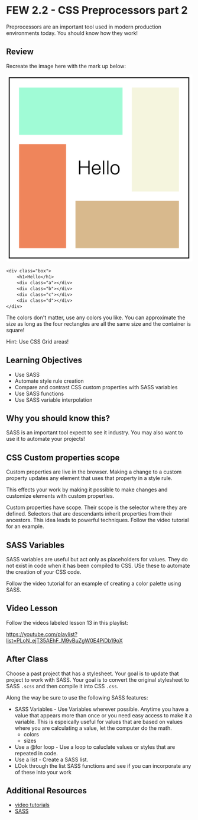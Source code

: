 # FEW 2.2 - CSS Preprocessors part 2

Preprocessors are an important tool used in modern production environments today. You should know how they work! 

## Review 

Recreate the image here with the mark up below: 

![class 14 challenge](images/class-13-challenge.png)

```JS
<div class="box">
	<h1>Hello</h1>
	<div class="a"></div>
	<div class="b"></div>
	<div class="c"></div>
	<div class="d"></div>
</div>
```

The colors don't matter, use any colors you like. You can approximate the size as long as the four rectangles are all the same size and the container is square!

Hint: Use CSS Grid areas! 

## Learning Objectives

- Use SASS
- Automate style rule creation
- Compare and contrast CSS custom properties with SASS variables 
- Use SASS functions
- Use SASS variable interpolation

## Why you should know this?

SASS is an important tool expect to see it industry. You may also want to use it to automate your projects! 

## CSS Custom properties scope

Custom properties are live in the browser. Making a change to a custom property updates any element that uses that property in a style rule. 

This effects your work by making it possible to make changes and customize elements with custom properties. 

Custom properties have scope. Their scope is the selector where they are defined. Selectors that are descendants inherit properties from their ancestors. This idea leads to powerful techniques. Follow the video tutorial for an example. 

## SASS Variables 

SASS variables are useful but act only as placeholders for values. They do not exist in code when it has been compiled to CSS. USe these to automate the creation of your CSS code. 

Follow the video tutorial for an example of creating a color palette using SASS. 

## Video Lesson

Follow the videos labeled lesson 13 in this playlist:

https://youtube.com/playlist?list=PLoN_ejT35AEhF_M9vBuZgW0E4PiDb19oX

## After Class

Choose a past project that has a stylesheet. Your goal is to update that project to work with SASS. Your goal is to convert the original stylesheet to SASS `.scss` and then compile it into CSS `.css`. 

Along the way be sure to use the following SASS features: 

- SASS Variables - Use Variables wherever possible. Anytime you have a value that appears more than once or you need easy access to make it a variable. This is espeically useful for values that are based on values where you are calculating a value, let the computer do the math. 
	- colors
	- sizes
- Use a @for loop - Use a loop to caluclate values or styles that are repeated in code. 
- Use a list - Create a SASS list. 
- LOok through the list SASS functions and see if you can incorporate any of these into your work

## Additional Resources

- [video tutorials](https://www.youtube.com/playlist?list=PLoN_ejT35AEhF_M9vBuZgW0E4PiDb19oX)
- [SASS](https://sass-lang.com) 